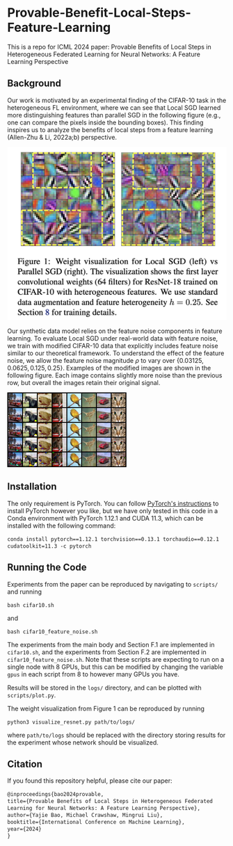 # Provable-Benefit-Local-Steps-Feature-Learning
This is a repo for ICML 2024 paper: Provable Benefits of Local Steps in Heterogeneous Federated Learning for Neural Networks: A Feature Learning Perspective

## Background

Our work is motivated by an experimental finding of the CIFAR-10 task in the heterogeneous FL environment, where we can see that Local SGD learned more distinguishing features than parallel SGD in the following figure (e.g., one can compare the pixels inside the bounding boxes). This finding inspires us to analyze the benefits of local steps from a feature learning (Allen-Zhu & Li, 2022a;b)  perspective.

![](https://github.com/MingruiLiu-ML-Lab/Provable-Benefit-Local-Steps-Feature-Learning/blob/main/feature-comparison.png)


Our synthetic data model relies on the feature noise components in feature learning. To evaluate Local SGD under real-world data with feature noise, we train with modified CIFAR-10 data that explicitly includes feature noise similar to our theoretical framework. To understand the effect of the feature
noise, we allow the feature noise magnitude $\rho$ to vary over $\{0.03125, 0.0625, 0.125, 0.25\}$. Examples of the modified images are shown in the following figure. Each image contains slightly more noise than the previous row, but overall the images retain their original signal.

![](https://github.com/MingruiLiu-ML-Lab/Provable-Benefit-Local-Steps-Feature-Learning/blob/main/noisy_images.png)


## Installation

The only requirement is PyTorch. You can follow [PyTorch's instructions](https://pytorch.org/get-started/previous-versions/) to install PyTorch however you like, but we have only tested in this code in a Conda environment with PyTorch 1.12.1 and CUDA 11.3, which can be installed with the following command:
```
conda install pytorch==1.12.1 torchvision==0.13.1 torchaudio==0.12.1 cudatoolkit=11.3 -c pytorch
```

## Running the Code
Experiments from the paper can be reproduced by navigating to `scripts/` and running
```
bash cifar10.sh
```
and
```
bash cifar10_feature_noise.sh
```
The experiments from the main body and Section F.1 are implemented in `cifar10.sh`, and the experiments from Section F.2 are implemented in `cifar10_feature_noise.sh`. Note that these scripts are expecting to run on a single node with 8 GPUs, but this can be modified by changing the variable `gpus` in each script from 8 to however many GPUs you have.

Results will be stored in the `logs/` directory, and can be plotted with `scripts/plot.py`.

The weight visualization from Figure 1 can be reproduced by running
```
python3 visualize_resnet.py path/to/logs/
```
where `path/to/logs` should be replaced with the directory storing results for the experiment whose network should be visualized.


## Citation
If you found this repository helpful, please cite our paper:
```
@inproceedings{bao2024provable,
title={Provable Benefits of Local Steps in Heterogeneous Federated Learning for Neural Networks: A Feature Learning Perspective},
author={Yajie Bao, Michael Crawshaw, Mingrui Liu},
booktitle={International Conference on Machine Learning},
year={2024}
}

```
